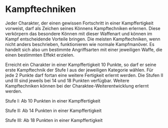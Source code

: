 # Kampftechniken
Jeder Charakter, der einen gewissen Fortschritt in einer Kampffertigkeit vorweist, darf als Zeichen seines Könnens Kampftechniken erlernen. Diese verkörpern das besondere Können mit dieser Waffenart und können im Kampf entscheidende Vorteile bringen. Die meisten Kampftechniken, wenn nicht anders beschrieben, funktionieren wie normale Kampfmanöver. Es handelt sich also um bestimmte Angriffsarten mit einer jeweiligen Waffe, die einen bestimmten Effekt erzielen.
 
Erreicht ein Charakter in einer Kampffertigkeit 10 Punkte, so darf er seine erste Kampftechnik der Stufe I aus der jeweiligen Kategorie wählen. Für jede 2 Punkte darf fortan eine weitere Fertigkeit erlernt werden. Die Stufen II und III sind jeweils bei 14 und 18 Punkten verfügbar. Weitere Kampftechniken können bei der Charaktee-Weiterentwicklung erlernt werden.
 
Stufe I: Ab 10 Punkten in einer Kampffertigkeit
 
Stufe II: Ab 14 Punkten in einer Kampffertigkeit
 
Stufe III: Ab 18 Punkten in einer Kampffertigkeit
